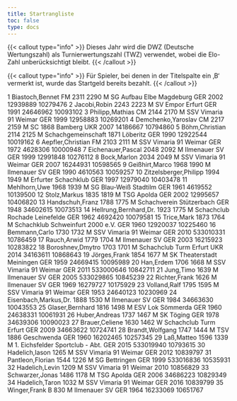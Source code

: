 ```yaml
---
title: Startrangliste
toc: false
type: docs
---
```


{{< callout type="info" >}}
Dieses Jahr wird die DWZ (Deutsche Wertungszahl) als Turnierwertungszahl (TWZ) verwendet, wobei die Elo-Zahl unberücksichtigt bleibt.
{{< /callout >}}


{{< callout type="info" >}}
Für Spieler, bei denen in der Titelspalte ein ‚B‘ vermerkt ist, wurde das Startgeld bereits bezahlt.
{{< /callout >}}

<startranglste>
1	Biastoch,Bennet	FM	2311	2290	M	SG Aufbau Elbe Magdeburg	GER	2002	12939889	10279476
2	Jacobi,Robin		2243	2223	M	SV Empor Erfurt	GER	1991	24646962	10093102
3	Philipp,Mathias	CM	2144	2170	M	SSV Vimaria 91 Weimar	GER	1999	12958883	10269201
4	Demchenko,Yaroslav	CM	2217	2159	M	SC 1868 Bamberg	UKR	2007	14186667	10794860
5	Böhm,Christian		2114	2125	M	Schachgemeinschaft 1871 Löberitz	GER	1990	12922544	10019162
6	Aepfler,Christian	FM	2103	2111	M	SSV Vimaria 91 Weimar	GER	1972	4628306	10000948
7	Eichenauer,Pascal		2048	2092	M	Ilmenauer SV	GER	1999	12991848	10276112
8	Bock,Marlon		2034	2049	M	SSV Vimaria 91 Weimar	GER	2007	16244931	10598565
9	Geißhirt,Marco		1968	1990	M	Ilmenauer SV	GER	1990	4610563	10059257
10	Zitzelsberger,Philipp		1994	1949	M	Erfurter Schachklub	GER	1997	12979040	10403478
11	Mehlhorn,Uwe		1968	1939	M	SG Blau-Weiß Stadtilm	GER	1961	4619552	10139500
12	Stolz,Markus		1835	1819	M	TSG Apolda	GER	2002	12995657	10406820
13	Handschuh,Franz		1788	1775	M	Schachverein Stützerbach	GER	1948	34602615	10073513
14	Hellrung,Bernhard,Dr.		1923	1775	M	Schachclub Rochade Leinefelde	GER	1962	4692420	10079581
15	Trice,Mark		1873	1764	M	Schachklub Schweinfurt 2000 e.V.	GER	1960	12920037	10225460
16	Bemmann,Carlo		1730	1732	M	SSV Vimaria 91 Weimar	GER	2010	533010331	10786459
17	Rauch,Arwid		1779	1704	M	Ilmenauer SV	GER	2003	16215923	10283822
18	Boroshnev,Dmytro		1703	1701	M	Schachclub Turm Erfurt	UKR	2014	34163611	10868643
19	Jörges,Frank		1854	1677	M	SK Theaterstadt Meiningen	GER	1959	24669415	10095989
20	Han,Erdem		1706	1668	M	SSV Vimaria 91 Weimar	GER	2011	533000646	10842711
21	Jung,Timo			1639	M	Ilmenauer SV	GER	2005	533029865	10845239
22	Richter,Frank			1626	M	Ilmenauer SV	GER	1969	16279727	10175929
23	Volland,Ralf		1795	1595	M	SSV Vimaria 91 Weimar	GER	1953	24640123	10230969
24	Eisenbach,Markus,Dr.		1888	1530	M	Ilmenauer SV	GER	1984	34663630	10043553
25	Glaser,Bernhard		1816	1498	M	ESV Lok Sömmerda	GER	1960	24638331	10061931
26	Huber,Andreas		1737	1467	M	SK Töging	GER	1978	34639306	10090023
27	Brauer,Celiene		1630	1462	W	Schachclub Turm Erfurt	GER	2009	34663622	10724741
28	Brandt,Wolfgang		1747	1444	M	TSV 1886 Geschwenda	GER	1960	16202465	10257345
29	Laß,Matteo		1596	1339	M	1. Eichsfelder Sportclub - Abt.	GER	2015	533019940	10793615
30	Hadelich,Iason			1265	M	SSV Vimaria 91 Weimar	GER	2012		10839797
31	Pantleon,Florian		1544	1226	M	SG Bettringen	GER	1999	533016836	10535931
32	Hadelich,Levin			1209	M	SSV Vimaria 91 Weimar		2010		10856829
33	Schwarzer,Jonas		1486	1178	M	TSG Apolda	GER	2006	34686223	10829349
34	Hadelich,Taron			1032	M	SSV Vimaria 91 Weimar	GER	2016		10839799
35	Winger,Frank	B		830	M	Ilmenauer SV	GER	1964	16233069	10651767
</startrangliste>
